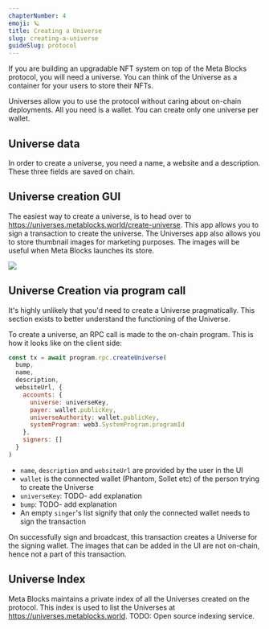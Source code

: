 ```yaml
---
chapterNumber: 4
emoji: 🪐
title: Creating a Universe
slug: creating-a-universe
guideSlug: protocol
---
```

If you are building an upgradable NFT system on top of the Meta Blocks protocol, you will need a universe. You can think of the Universe as a container for your users to store their NFTs. 

Universes allow you to use the protocol without caring about on-chain deployments. All you need is a wallet. You can create only one universe per wallet.

## Universe data

In order to create a universe, you need a name, a website and a description. These three fields are saved on chain.

## Universe creation GUI

The easiest way to create a universe, is to head over to <https://universes.metablocks.world/create-universe>. This app allows you to sign a transaction to create the universe. The Universes app also allows you to store thumbnail images for marketing purposes. The images will be useful when Meta Blocks launches its store.

![](/img/content/guide-chapters/screenshot-2022-01-03-at-6.35.17-am.png)

## Universe Creation via program call

It's highly unlikely that you'd need to create a Universe pragmatically. This section exists to better understand the functioning of the Universe. 

To create a universe, an RPC call is made to the on-chain program. This is how it looks like on the client side:

```javascript
const tx = await program.rpc.createUniverse(
  bump,
  name,
  description,
  websiteUrl, {
    accounts: {
      universe: universeKey,
      payer: wallet.publicKey,
      universeAuthority: wallet.publicKey,
      systemProgram: web3.SystemProgram.programId
    },
    signers: []
  }
)
```

* `name`, `description` and `websiteUrl` are provided by the user in the UI
* `wallet` is the connected wallet (Phantom, Sollet etc) of the person trying to create the Universe
* `universeKey`: TODO- add explanation
* `bump`: TODO- add explanation
* An empty `singer`'s list signify that only the connected wallet needs to sign the transaction

On successfully sign and broadcast, this transaction creates a Universe for the signing wallet. The images that can be added in the UI are not on-chain, hence not a part of this transaction. 

## Universe Index

Meta Blocks maintains a private index of all the Universes created on the protocol. This index is used to list the Universes at <https://universes.metablocks.world>. TODO: Open source indexing service.